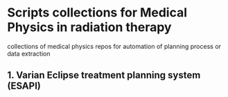 # Scripts collections for Medical Physics in radiation therapy

 collections of medical physics repos for automation of planning process or data extraction

## 1. Varian Eclipse treatment planning system (ESAPI)
